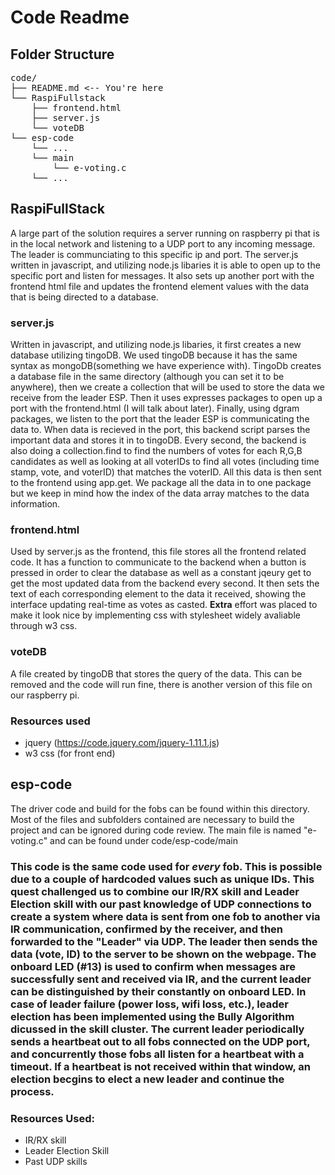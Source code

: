 # Code Readme

## Folder Structure
<pre>
code/
├── README.md <-- You're here
└── RaspiFullstack
    ├── frontend.html
    ├── server.js
    └── voteDB
└── esp-code
    └── ...
    └── main
        └── e-voting.c
    └── ...
</pre>

## RaspiFullStack
A large part of the solution requires a server running on raspberry pi that is in the local network and listening to a UDP port to any incoming message. The leader is communciating to this specific ip and port. The server.js written in javascript, and utilizing node.js libaries it is able to open up to the specific port and listen for messages. It also sets up another port with the frontend html file and updates the frontend element values with the data that is being directed to a database.

### server.js 
Written in javascript, and utilizing node.js libaries, it first creates a new database utilizing tingoDB. We used tingoDB because it has the same syntax as mongoDB(something we have experience with). TingoDb creates a database file in the same directory (although you can set it to be anywhere), then we create a collection that will be used to store the data we receive from the leader ESP. Then it uses expresses packages to open up a port with the frontend.html (I will talk about later). Finally, using dgram packages, we listen to the port that the leader ESP is communicating the data to.
When data is recieved in the port, this backend script parses the important data and stores it in to tingoDB. Every second, the backend is also doing a collection.find to find the numbers of votes for each R,G,B candidates as well as looking at all voterIDs to find all votes (including time stamp, vote, and voterID) that matches the voterID.
All this data is then sent to the frontend using app.get. We package all the data in to one package but we keep in mind how the index of the data array matches to the data information.

### frontend.html
Used by server.js as the frontend, this file stores all the frontend related code. It has a function to communicate to the backend when a button is pressed in order to clear the database as well as a constant jqeury get to get the most updated data from the backend every second. It then sets the text of each corresponding element to the data it received, showing the interface updating real-time as votes as casted.
<b>Extra</b> effort was placed to make it look nice by implementing css with stylesheet widely avaliable through w3 css.

### voteDB
A file created by tingoDB that stores the query of the data. This can be removed and the code will run fine, there is another version of this file on our raspberry pi.

### Resources used
- jquery (https://code.jquery.com/jquery-1.11.1.js)
- w3 css (for front end)

## esp-code
The driver code and build for the fobs can be found within this directory. Most of the files and subfolders contained are necessary to build the project and can be ignored during code review. The main file is named "e-voting.c" and can be found under code/esp-code/main
    
### This code is the same code used for *every* fob. This is possible due to a couple of hardcoded values such as unique IDs. This quest challenged us to combine our IR/RX skill and Leader Election skill with our past knowledge of UDP connections to create a system where data is sent from one fob to another via IR communication, confirmed by the receiver, and then forwarded to the "Leader" via UDP. The leader then sends the data (vote, ID) to the server to be shown on the webpage. The onboard LED (#13) is used to confirm when messages are successfully sent and received via IR, and the current leader can be distinguished by their constantly on onboard LED. In case of leader failure (power loss, wifi loss, etc.), leader election has been implemented using the Bully Algorithm dicussed in the skill cluster. The current leader periodically sends a heartbeat out to all fobs connected on the UDP port, and concurrently those fobs all listen for a heartbeat with a timeout. If a heartbeat is not received within that window, an election becgins to elect a new leader and continue the process.
    
### Resources Used:
- IR/RX skill
- Leader Election Skill
- Past UDP skills
